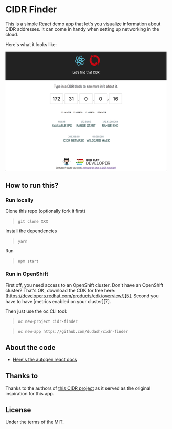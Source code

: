 # CIDR Finder
This is a simple React demo app that let's you visualize information about CIDR addresses. It can come in handy when setting up networking in the cloud.

Here's what it looks like:

![Screenshot](./.screens/cidrfinder.png)

## How to run this?

### Run locally
Clone this repo (optionally fork it first)
> `git clone XXX`

Install the dependencies
> `yarn`

Run
> `npm start`


### Run in OpenShift
First off, you need access to an OpenShift cluster.  Don't have an OpenShift cluster?  That's OK, download the CDK for free here: [https://developers.redhat.com/products/cdk/overview/][5].  Second you have to have [metrics enabled on your cluster][7].

Then just use the oc CLI tool:
 > `oc new-project cidr-finder `

 > `oc new-app https://github.com/dudash/cidr-finder`

## About the code
* [Here's the autogen react docs](./README-REACT.md)

## Thanks to
Thanks to the authors of [this CIDR project][2] as it served as the original inspiration for this app.

## License
Under the terms of the MIT.


[1]: https://developers.redhat.com/products/cdk/overview/
[2]: https://github.com/yuvadm/cidr.xyz